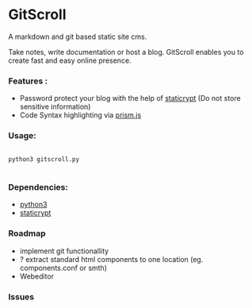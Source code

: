 

# GitScroll

A markdown and git based static site cms.

Take notes, write documentation or host a blog. GitScroll enables you to create fast and easy online presence.

### Features : 

* Password protect your blog with the help of [staticrypt](https://github.com/robinmoisson/staticrypt)
    (Do not store sensitive information)
* Code Syntax highlighting via [prism.js](https://prismjs.com/index.html)

### Usage:



```bash
 
python3 gitscroll.py
 
```

### Dependencies:

* [python3](https://www.python.org/)
* [staticrypt](https://github.com/robinmoisson/staticrypt)


### Roadmap

- implement git functionallity
- ? extract standard html components to one location (eg. components.conf or smth)
- Webeditor

### Issues

